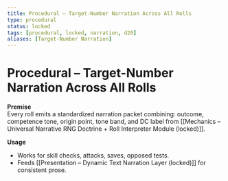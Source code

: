 ```yaml
---
title: Procedural – Target-Number Narration Across All Rolls
type: procedural
status: locked
tags: [procedural, locked, narration, d20]
aliases: [Target-Number Narration]
---
```


# Procedural – Target-Number Narration Across All Rolls

**Premise**  
Every roll emits a standardized narration packet combining: outcome, competence tone, origin point, tone band, and DC label from [[Mechanics – Universal Narrative RNG Doctrine + Roll Interpreter Module (locked)]].

**Usage**
- Works for skill checks, attacks, saves, opposed tests.
- Feeds [[Presentation – Dynamic Text Narration Layer (locked)]] for consistent prose.
